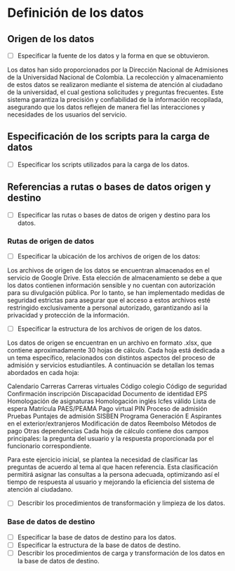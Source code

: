 # Definición de los datos

## Origen de los datos

- [ ] Especificar la fuente de los datos y la forma en que se obtuvieron.

Los datos han sido proporcionados por la Dirección Nacional de Admisiones de la Universidad Nacional de Colombia. La recolección y almacenamiento de estos datos se realizaron mediante el sistema de atención al ciudadano de la universidad, el cual gestiona solicitudes y preguntas frecuentes. Este sistema garantiza la precisión y confiabilidad de la información recopilada, asegurando que los datos reflejen de manera fiel las interacciones y necesidades de los usuarios del servicio.

## Especificación de los scripts para la carga de datos

- [ ] Especificar los scripts utilizados para la carga de los datos. 

## Referencias a rutas o bases de datos origen y destino

- [ ] Especificar las rutas o bases de datos de origen y destino para los datos.

### Rutas de origen de datos

- [ ] Especificar la ubicación de los archivos de origen de los datos:

Los archivos de origen de los datos se encuentran almacenados en el servicio de Google Drive. Esta elección de almacenamiento se debe a que los datos contienen información sensible y no cuentan con autorización para su divulgación pública. Por lo tanto, se han implementado medidas de seguridad estrictas para asegurar que el acceso a estos archivos esté restringido exclusivamente a personal autorizado, garantizando así la privacidad y protección de la información.

- [ ] Especificar la estructura de los archivos de origen de los datos.

Los datos de origen se encuentran en un archivo en formato .xlsx, que contiene aproximadamente 30 hojas de cálculo. Cada hoja está dedicada a un tema específico, relacionados con distintos aspectos del proceso de admisión y servicios estudiantiles. A continuación se detallan los temas abordados en cada hoja:

Calendario
Carreras
Carreras virtuales
Código colegio
Código de seguridad
Confirmación inscripción
Discapacidad
Documento de identidad
EPS
Homologación de asignaturas
Homologación inglés
Icfes válido
Lista de espera
Matrícula
PAES/PEAMA
Pago virtual
PIN
Proceso de admisión
Pruebas
Puntajes de admisión
SISBEN
Programa Generación E
Aspirantes en el exterior/extranjeros
Modificación de datos
Reembolso
Métodos de pago
Otras dependencias
Cada hoja de cálculo contiene dos campos principales: la pregunta del usuario y la respuesta proporcionada por el funcionario correspondiente.

Para este ejercicio inicial, se plantea la necesidad de clasificar las preguntas de acuerdo al tema al que hacen referencia. Esta clasificación permitirá asignar las consultas a la persona adecuada, optimizando así el tiempo de respuesta al usuario y mejorando la eficiencia del sistema de atención al ciudadano.

- [ ] Describir los procedimientos de transformación y limpieza de los datos.

### Base de datos de destino

- [ ] Especificar la base de datos de destino para los datos.
- [ ] Especificar la estructura de la base de datos de destino.
- [ ] Describir los procedimientos de carga y transformación de los datos en la base de datos de destino.
